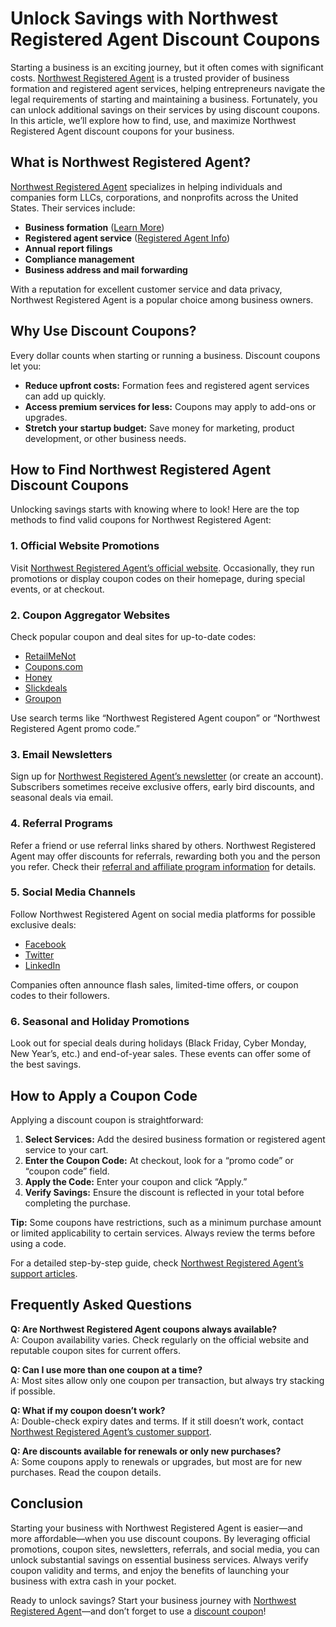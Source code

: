 # Unlock Savings with Northwest Registered Agent Discount Coupons

Starting a business is an exciting journey, but it often comes with significant costs. [Northwest Registered Agent](http://shrsl.com/2qijz-1hzb-kp67) is a trusted provider of business formation and registered agent services, helping entrepreneurs navigate the legal requirements of starting and maintaining a business. Fortunately, you can unlock additional savings on their services by using discount coupons. In this article, we’ll explore how to find, use, and maximize Northwest Registered Agent discount coupons for your business.


## What is Northwest Registered Agent?

[Northwest Registered Agent](http://shrsl.com/2qijz-1hzb-kp67) specializes in helping individuals and companies form LLCs, corporations, and nonprofits across the United States. Their services include:

- **Business formation** ([Learn More](http://shrsl.com/2qijz-1hzb-kp67))
- **Registered agent service** ([Registered Agent Info](http://shrsl.com/2qijz-1hzb-kp67))
- **Annual report filings**
- **Compliance management**
- **Business address and mail forwarding**

With a reputation for excellent customer service and data privacy, Northwest Registered Agent is a popular choice among business owners.


## Why Use Discount Coupons?

Every dollar counts when starting or running a business. Discount coupons let you:

- **Reduce upfront costs:** Formation fees and registered agent services can add up quickly.
- **Access premium services for less:** Coupons may apply to add-ons or upgrades.
- **Stretch your startup budget:** Save money for marketing, product development, or other business needs.


## How to Find Northwest Registered Agent Discount Coupons

Unlocking savings starts with knowing where to look! Here are the top methods to find valid coupons for Northwest Registered Agent:

### 1. **Official Website Promotions**

Visit [Northwest Registered Agent’s official website](http://shrsl.com/2qijz-1hzb-kp67). Occasionally, they run promotions or display coupon codes on their homepage, during special events, or at checkout.

### 2. **Coupon Aggregator Websites**

Check popular coupon and deal sites for up-to-date codes:

- [RetailMeNot](https://www.retailmenot.com/view/northwestregisteredagent.com)
- [Coupons.com](https://www.coupons.com/coupon-codes/northwestregisteredagent/)
- [Honey](https://www.joinhoney.com/shop/northwestregisteredagent)
- [Slickdeals](https://slickdeals.net/coupons/northwest-registered-agent/)
- [Groupon](https://www.groupon.com/coupons/stores/northwestregisteredagent.com)

Use search terms like “Northwest Registered Agent coupon” or “Northwest Registered Agent promo code.”

### 3. **Email Newsletters**

Sign up for [Northwest Registered Agent’s newsletter](https://www.northwestregisteredagent.com/contact-us) (or create an account). Subscribers sometimes receive exclusive offers, early bird discounts, and seasonal deals via email.

### 4. **Referral Programs**

Refer a friend or use referral links shared by others. Northwest Registered Agent may offer discounts for referrals, rewarding both you and the person you refer. Check their [referral and affiliate program information](http://shrsl.com/2qijz-1hzb-kp67) for details.

### 5. **Social Media Channels**

Follow Northwest Registered Agent on social media platforms for possible exclusive deals:

- [Facebook](https://www.facebook.com/NorthwestRegisteredAgent)
- [Twitter](https://twitter.com/NWRegistered)
- [LinkedIn](https://www.linkedin.com/company/northwest-registered-agent/)

Companies often announce flash sales, limited-time offers, or coupon codes to their followers.

### 6. **Seasonal and Holiday Promotions**

Look out for special deals during holidays (Black Friday, Cyber Monday, New Year’s, etc.) and end-of-year sales. These events can offer some of the best savings.


## How to Apply a Coupon Code

Applying a discount coupon is straightforward:

1. **Select Services:** Add the desired business formation or registered agent service to your cart.
2. **Enter the Coupon Code:** At checkout, look for a “promo code” or “coupon code” field.
3. **Apply the Code:** Enter your coupon and click “Apply.”
4. **Verify Savings:** Ensure the discount is reflected in your total before completing the purchase.

**Tip:** Some coupons have restrictions, such as a minimum purchase amount or limited applicability to certain services. Always review the terms before using a code.

For a detailed step-by-step guide, check [Northwest Registered Agent’s support articles](http://shrsl.com/2qijz-1hzb-kp67).


## Frequently Asked Questions

**Q: Are Northwest Registered Agent coupons always available?**  
A: Coupon availability varies. Check regularly on the official website and reputable coupon sites for current offers.

**Q: Can I use more than one coupon at a time?**  
A: Most sites allow only one coupon per transaction, but always try stacking if possible.

**Q: What if my coupon doesn’t work?**  
A: Double-check expiry dates and terms. If it still doesn’t work, contact [Northwest Registered Agent’s customer support](http://shrsl.com/2qijz-1hzb-kp67).

**Q: Are discounts available for renewals or only new purchases?**  
A: Some coupons apply to renewals or upgrades, but most are for new purchases. Read the coupon details.


## Conclusion

Starting your business with Northwest Registered Agent is easier—and more affordable—when you use discount coupons. By leveraging official promotions, coupon sites, newsletters, referrals, and social media, you can unlock substantial savings on essential business services. Always verify coupon validity and terms, and enjoy the benefits of launching your business with extra cash in your pocket.


Ready to unlock savings? Start your business journey with [Northwest Registered Agent](http://shrsl.com/2qijz-1hzb-kp67)—and don’t forget to use a [discount coupon](http://shrsl.com/2qijz-1hzb-kp67)!
